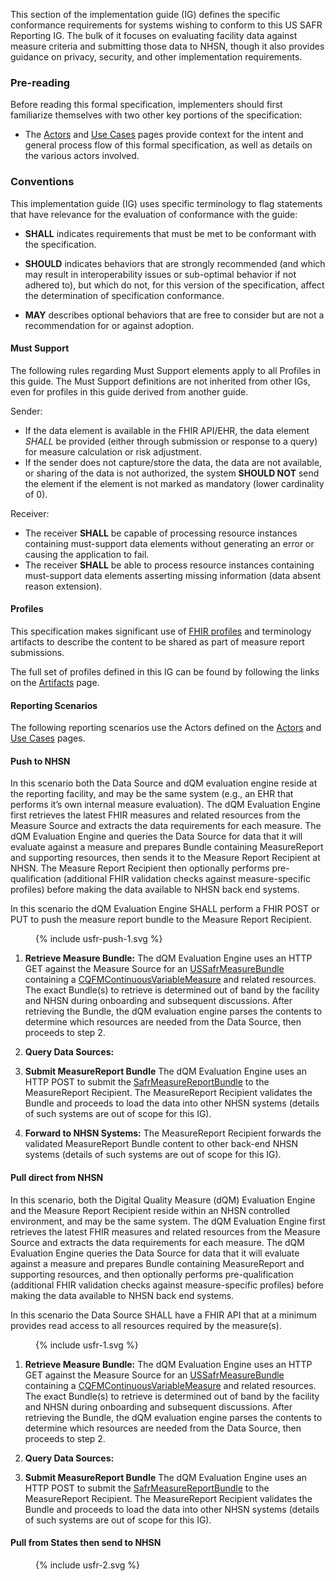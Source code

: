 This section of the implementation guide (IG) defines the specific conformance requirements for systems wishing to conform to this US SAFR Reporting IG. The bulk of it focuses on evaluating facility data against measure criteria and submitting those data to NHSN, though it also provides guidance on privacy, security, and other implementation requirements.

### Pre-reading

Before reading this formal specification, implementers should first familiarize themselves with two other key portions of the specification:

* The [Actors](actors.html) and [Use Cases](usecases.html) pages provide context for the intent and general process flow of this formal specification, as well as details on the various actors involved.


### Conventions

This implementation guide (IG) uses specific terminology to flag statements that have relevance for the evaluation of conformance with the guide:

* **SHALL** indicates requirements that must be met to be conformant with the specification.

* **SHOULD** indicates behaviors that are strongly recommended (and which may result in interoperability issues or sub-optimal behavior if not adhered to), but which do not, for this version of the specification, affect the determination of specification conformance.

* **MAY** describes optional behaviors that are free to consider but are not a recommendation for or against adoption.

#### Must Support ###

The following rules regarding Must Support  elements apply to all Profiles in this guide. The Must Support definitions are not inherited from other IGs, even for profiles in this guide derived from another guide.

Sender:

* If the data element is available in the FHIR API/EHR, the data element *SHALL* be provided (either through submission or response to a query) for measure calculation or risk adjustment.
* If the sender does not capture/store the data, the data are not available, or sharing of the data is not authorized, the system **SHOULD NOT** send the element if the element is not marked as mandatory (lower cardinality of 0).

Receiver: 

* The receiver **SHALL** be capable of processing resource instances containing must-support data elements without generating an error or causing the application to fail.
* The receiver **SHALL** be able to process resource instances containing must-support data elements asserting missing information (data absent reason extension).

#### Profiles

This specification makes significant use of [FHIR profiles]({{site.data.fhir.path}}profiling.html) and terminology artifacts to describe the content to be shared as part of measure report submissions.

The full set of profiles defined in this IG can be found by following the links on the [Artifacts](artifacts.html) page.

#### Reporting Scenarios

The following reporting scenarios use the Actors defined on the [Actors](actors.html) and [Use Cases](usecases.html) pages.

#### Push to NHSN

In this scenario both the Data Source and dQM evaluation engine reside at the reporting facility, and may be the same system (e.g., an EHR that performs it’s own internal measure evaluation). The dQM Evaluation Engine first retrieves the latest FHIR measures and related resources from the Measure Source and extracts the data requirements for each measure. The dQM Evaluation Engine and queries the Data Source for data that it will evaluate against a measure and prepares Bundle containing MeasureReport and supporting resources, then sends it to the Measure Report Recipient at NHSN. The Measure Report Recipient then optionally performs pre-qualification (additional FHIR validation checks against measure-specific profiles) before making the data available to NHSN back end systems.

In this scenario the dQM Evaluation Engine SHALL perform a FHIR POST or PUT to push the measure report bundle to the Measure Report Recipient.
<figure>
  {% include usfr-push-1.svg %}
  <figcaption></figcaption>
</figure>

1. **Retrieve Measure Bundle:** The dQM Evaluation Engine uses an HTTP GET against the Measure Source for an [USSafrMeasureBundle](StructureDefinition-us-safr-measure-bundle.html) containing a [CQFMContinuousVariableMeasure]({{site.data.fhir.ver.cqfm}}/StructureDefinition-cv-measure-cqfm.html) <!--[CRMIShareableMeasure]({{site.data.fhir.ver.crmi}}/StructureDefinition-crmi-shareablemeasure.html)--> and related resources. The exact Bundle(s) to retrieve is determined out of band by the facility and NHSN during onboarding and subsequent discussions. After retrieving the Bundle, the dQM evaluation engine parses the contents to determine which resources are needed from the Data Source, then proceeds to step 2.

2. **Query Data Sources:**


3. **Submit MeasureReport Bundle** The dQM Evaluation Engine uses an HTTP POST to submit the [SafrMeasureReportBundle](StructureDefinition-us-safr-measurereport-bundle.html) to the MeasureReport Recipient. The MeasureReport Recipient validates the Bundle and proceeds to load the data into other NHSN systems (details of such systems are out of scope for this IG).

4. **Forward to NHSN Systems:** The MeasureReport Recipient forwards the validated MeasureReport Bundle content to other back-end NHSN systems (details of such systems are out of scope for this IG).



#### Pull direct from NHSN 
In this scenario, both the Digital Quality Measure (dQM) Evaluation Engine and the Measure Report Recipient reside within an NHSN controlled environment, and may be the same system. The dQM Evaluation Engine first retrieves the latest FHIR measures and related resources from the Measure Source and extracts the data requirements for each measure. The dQM Evaluation Engine queries the Data Source for data that it will evaluate against a measure and prepares Bundle containing MeasureReport and supporting resources, and then optionally performs pre-qualification (additional FHIR validation checks against measure-specific profiles) before making the data available to NHSN back end systems.

In this scenario the Data Source SHALL have a FHIR API that at a minimum provides read access to all resources required by the measure(s).

<figure>
  {% include usfr-1.svg %}
  <figcaption></figcaption>
</figure>

1. **Retrieve Measure Bundle:** The dQM Evaluation Engine uses an HTTP GET against the Measure Source for an [USSafrMeasureBundle](StructureDefinition-us-safr-measure-bundle.html) containing a [CQFMContinuousVariableMeasure]({{site.data.fhir.ver.cqfm}}/StructureDefinition-cv-measure-cqfm.html)<!--[CRMIShareableMeasure]({{site.data.fhir.ver.crmi}}/StructureDefinition-crmi-shareablemeasure.html)--> and related resources. The exact Bundle(s) to retrieve is determined out of band by the facility and NHSN during onboarding and subsequent discussions. After retrieving the Bundle, the dQM evaluation engine parses the contents to determine which resources are needed from the Data Source, then proceeds to step 2.

2. **Query Data Sources:**


3. **Submit MeasureReport Bundle** The dQM Evaluation Engine uses an HTTP POST to submit the [SafrMeasureReportBundle](StructureDefinition-us-safr-measurereport-bundle.html) to the MeasureReport Recipient. The MeasureReport Recipient validates the Bundle and proceeds to load the data into other NHSN systems (details of such systems are out of scope for this IG).


#### Pull from States then send to NHSN

<figure>
  {% include usfr-2.svg %}
  <figcaption></figcaption>
</figure>
